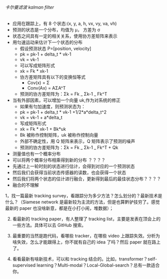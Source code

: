 <!--
 * @Author: jhq
 * @Date: 2025-02-08 14:11:35
 * @LastEditTime: 2025-03-03 10:31:23
 * @Description:
-->

###### 卡尔曼滤波 kalman filter

- 应用在跟踪上，有 8 个状态:(x, y, a, h, vx, vy, va, vh)
- 预测的状态是一个分布，均值为 μ， 方差为 σ
- 状态之间具有一定的相关关系，使用协方差矩阵来表示
- 用匀速运动来估计下一个状态的分布
  - 假设预测状态 P=[position, velocity]
  - pk = pk-1 + delta_t \* vk-1
  - vk = vk-1
  - 可以写成矩阵形式
  - xk = Fk \* xk-1
  - 协方差矩阵具有以下的变换恒等式
    - Cov(x) = Σ
    - Conv(Ax) = AΣA^T
  - 预测的协方差矩阵为：Σk = Fk _ Σk-1 _ Fk^T
- 当有外部因素，可以增加一个向量 uk,作为对系统的修正
  - 如果有匀加速度，则预测状态为：
  - pk = pk-1 + delta_t * vk-1 +1/2*a\*delta_t^2
  - vk = vk-1 + a\*delta_t
  - 写成矩阵形式
  - xk = Fk * xk-1 + Bk*uk
  - Bk 被称作控制矩阵，uk 被称作控制向量
  - 外部不确定性，用 Q 矩阵来表示，Q 矩阵表示了预测的噪声
  - 预测的协方差矩阵为：Σk = Fk _ Σk-1 _ Fk^T + Qk
- 测量值也有一个概率分布
- 可以将两个概率分布相乘得到新的分布 ？？？？
- 先通过上一轮时刻的状态进行估计，会得到对应的一个预测状态
- 然后我们会获得当前状态传感器的读数，也会获得一个状态
- 然后我们将两个状态的估计进行融合，更新得到最后的最佳状态分布？？？？
- 融合的不理解



1，找一篇最新 tracking survey，看跟踪分为多少方法？怎么划分的？最新技术是什么？（Siamese network 是最新较为主流的方法，但是也算黔驴技穷了。感觉最新的 paper 也没啥新意，都是在小打小闹，堆数据）；

2. 看最新的 tracking paper，有人整理了 tracking list，主要是发表在顶会上的一些方法。具体可以去 GitHub 搜索。

3. 最重要的当然是跑代码，看哪些 tracker，在哪些 video 上跟踪失效。分析为啥失效，怎么才能跟得上，你不就有自己的 idea 了吗？然后 paper 就在路上了。

4. 看看最新有啥新技术，可以和 tracking 结合的。比如，transformer？self-supervised learning？Multi-modal？Local-Global-search？总有一款适合你。
